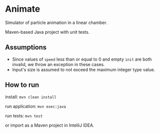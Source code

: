 # Animate

Simulator of particle animation in a linear chamber.

Maven-based Java project with unit tests.

## Assumptions
* Since values of `speed` less than or equal to 0 and empty `init` are both invalid, we throw an exception in these cases.
* Input's size is assumed to not exceed the maximum integer type value.

## How to run
install: `mvn clean install`

run application: `mvn exec:java`

run tests: `mvn test`

or import as a Maven project in IntelliJ IDEA.